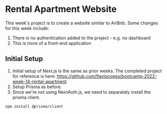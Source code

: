 # Rental Apartment Website

This week's project is to create a website similar to AirBnb. Some changes for this week include:

1. There is no authentication added to the project - e.g. no dashboard
2. This is more of a front-end application

## Initial Setup

1. Initial setup of Next.js is the same as prior weeks. The completed project for reference is here: https://github.com/flaviocopes/bootcamp-2022-week-14-rental-apartment
2. Setup Prisma as before.
3. Since we're not using NextAuth.js, we need to separately install the prisma client.

```
npm install @prisma/client
```

